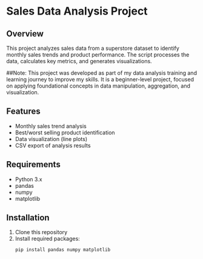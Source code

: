 # Sales Data Analysis Project

## Overview
This project analyzes sales data from a superstore dataset to identify monthly sales trends and product performance. The script processes the data, calculates key metrics, and generates visualizations.


##Note: 
This project was developed as part of my data analysis training and learning journey to improve my skills. It is a beginner-level project, focused on applying foundational concepts in data manipulation, aggregation, and visualization.

## Features
- Monthly sales trend analysis
- Best/worst selling product identification
- Data visualization (line plots)
- CSV export of analysis results

## Requirements
- Python 3.x
- pandas
- numpy
- matplotlib

## Installation
1. Clone this repository
2. Install required packages:
   ```bash
   pip install pandas numpy matplotlib
